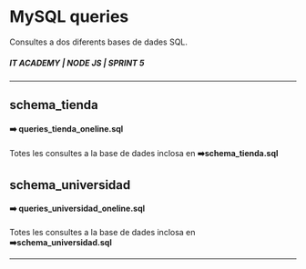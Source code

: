 # MySQL queries

Consultes a dos diferents bases de dades SQL.

##### IT ACADEMY | NODE JS | SPRINT 5

-----------------------------

## schema_tienda

#### :arrow_right: queries_tienda_oneline.sql
Totes les consultes a la base de dades inclosa en **:arrow_right:schema_tienda.sql**



## schema_universidad

#### :arrow_right: queries_universidad_oneline.sql
Totes les consultes a la base de dades inclosa en **:arrow_right:schema_universidad.sql**

--------------------------------
